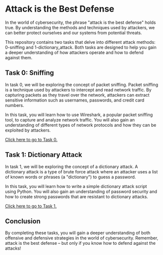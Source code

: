# Attack is the Best Defense

In the world of cybersecurity, the phrase "attack is the best defense" holds true. By understanding the methods and techniques used by attackers, we can better protect ourselves and our systems from potential threats.

This repository contains two tasks that delve into different attack methods: 0-sniffing and 1-dictionary_attack. Both tasks are designed to help you gain a deeper understanding of how attackers operate and how to defend against them.

## Task 0: Sniffing
In task 0, we will be exploring the concept of packet sniffing. Packet sniffing is a technique used by attackers to intercept and read network traffic. By capturing packets as they travel over the network, attackers can extract sensitive information such as usernames, passwords, and credit card numbers.

In this task, you will learn how to use Wireshark, a popular packet sniffing tool, to capture and analyze network traffic. You will also gain an understanding of different types of network protocols and how they can be exploited by attackers.

[Click here to go to Task 0.](./0-sniffing)

## Task 1: Dictionary Attack
In task 1, we will be exploring the concept of a dictionary attack. A dictionary attack is a type of brute force attack where an attacker uses a list of known words or phrases (a "dictionary") to guess a password.

In this task, you will learn how to write a simple dictionary attack script using Python. You will also gain an understanding of password security and how to create strong passwords that are resistant to dictionary attacks.

[Click here to go to Task 1.](./1-dictionary_attack)

## Conclusion
By completing these tasks, you will gain a deeper understanding of both offensive and defensive strategies in the world of cybersecurity. Remember, attack is the best defense – but only if you know how to defend against the attacks!
